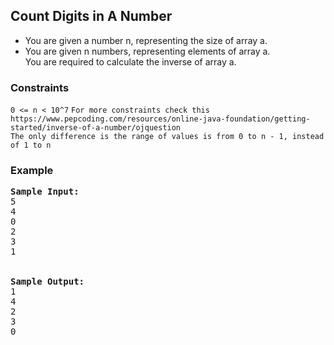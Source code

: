 <h2>Count Digits in A Number</h2>

<div>
  <ul>
    <li>You are given a number n, representing the size of array a.</li>
    <li>You are given n numbers, representing elements of array a.</li>
    </li>You are required to calculate the inverse of array a.</li>
  </ul>
</div>

<h3>Constraints</h3>
<code>0 <= n < 10^7</code>
<code>For more constraints check this
https://www.pepcoding.com/resources/online-java-foundation/getting-started/inverse-of-a-number/ojquestion
The only difference is the range of values is from 0 to n - 1, instead
of 1 to n</code>

<!-- <h3>Format</h3>
<pre>
<strong>Input:</strong>
A base b
A number n1
A number n2
<strong>Output:</strong>
A number of base b equal in value to n2 - n1.
</pre> -->

<h3>Example</h3>
<pre>
<strong>Sample Input:</strong>
5
4
0
2
3
1
<br>
<strong>Sample Output:</strong>
1
4
2
3
0
</pre>
